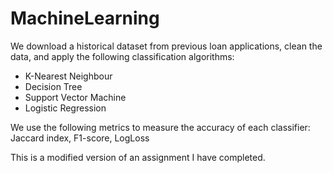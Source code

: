 # MachineLearning

We download a historical dataset from previous loan applications, clean the data, and apply the following classification 
algorithms:

- K-Nearest Neighbour
- Decision Tree
- Support Vector Machine
- Logistic Regression

We use the following metrics to measure the accuracy of each classifier:
Jaccard index,
F1-score,
LogLoss


This is a modified version of an assignment I have completed.
